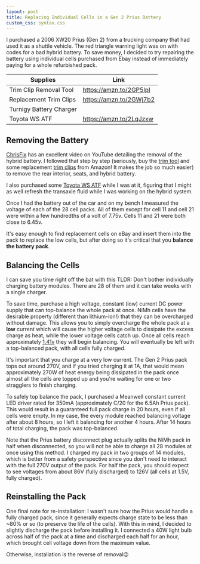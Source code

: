 ```yaml
---
layout: post
title: Replacing Individual Cells in a Gen 2 Prius Battery
custom_css: syntax.css
---
```

I purchased a 2006 XW20 Prius (Gen 2) from a trucking company that had used it as a shuttle vehicle. 
The red triangle warning light was on with codes for a bad hybrid battery. To save money, I decided to try 
repairing the battery using individual cells purchased from Ebay instead of immediately paying for a whole refurbished pack. 

|  Supplies               | Link                    |
|-------------------------|-------------------------|
| Trim Clip Removal Tool  | https://amzn.to/2GP5lpl |
| Replacement Trim Clips  | https://amzn.to/2GWj7b2 |
| Turnigy Battery Charger |                         |
| Toyota WS ATF           | https://amzn.to/2LqJzxw |

Removing the Battery
--------------------

[ChrisFix](https://www.youtube.com/watch?v=Q3RCdrh666w) has an excellent video on YouTube detailing the removal of the hybrid battery. I followed that step by step
(seriously, buy the [trim tool](https://amzn.to/2GP5lpl) and some replacement [trim clips](https://amzn.to/2GWj7b2) from Amazon! It makes the job so much easier) to remove the rear interior, seats, and hybrid battery. 

I also purchased some [Toyota WS ATF](https://amzn.to/2LqJzxw) while I was at it, figuring that I might as well refresh the transaxle fluid while I was working on the hybrid system.

Once I had the battery out of the car and on my bench I measured the voltage of each of the 28 cell packs. All of them except for cell 11 and cell 21 were within a few hundredths of a volt of 7.75v. Cells 11 and 21 were both close to 6.45v.

It's easy enough to find replacement cells on eBay and insert them into the pack to replace the low cells, but after doing so it's critical that you **balance the battery pack**.

Balancing the Cells
-------------------

I can save you time right off the bat with this TLDR: Don't bother individually charging battery modules. There are 28 of them and it can take weeks with a single charger.

To save time, purchase a high voltage, constant (low) current DC power supply that can top-balance the whole pack at once. NiMh cells have the desirable property (different than lithium-ion!) that they can be overcharged without damage. This allows you to simply overcharge the whole pack at a **low** current which will cause the higher voltage cells to dissipate the excess charge as heat, while the lower voltage cells catch up. Once all cells reach approximately [1.41v](https://www.powerstream.com/NiMH.htm) they will begin balancing. You will eventually be left with a top-balanced pack, with all cells fully charged.

It's important that you charge at a very low current. The Gen 2 Prius pack tops out around 270V, and if you tried charging it at 1A, that would mean approximately 270W of heat energy being dissipated in the pack once almost all the cells are topped up and you're waiting for one or two stragglers to finish charging.

To safely top balance the pack, I purchased a Meanwell constant current LED driver rated for 350mA (approximately C/20 for the 6.5Ah Prius pack). This would result in a guaranteed full pack charge in 20 hours, even if all cells were empty. In my case, the every module reached balancing voltage after about 8 hours, so I left it balancing for another 4 hours. After 14 hours of total charging, the pack was top-balanced.

Note that the Prius battery disconnect plug actually splits the NiMh pack in half when disconnected, so you will not be able to charge all 28 modules at once using this method. I charged my pack in two groups of 14 modules, which is better from a safety perspective since you don't need to interact with the full 270V output of the pack. For half the pack, you should expect to see voltages from about 86V (fully discharged) to 126V (all cells at 1.5V, fully charged).

Reinstalling the Pack
---------------------

One final note for re-installation: I wasn't sure how the Prius would handle a fully charged pack, since it generally expects charge state to be less than ~80% or so (to preserve the life of the cells). With this in mind, I decided to slightly discharge the pack before installing it. I connected a 40W light bulb across half of the pack at a time and discharged each half for an hour, which brought cell voltage down from the maximum value.

Otherwise, installation is the reverse of removal😉

